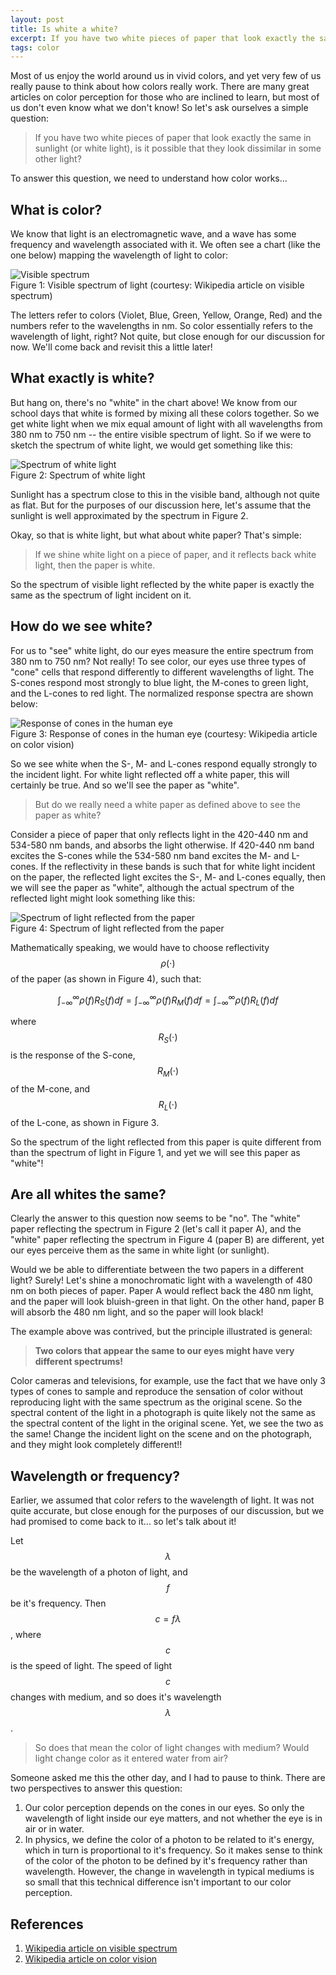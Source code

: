 ```yaml
---
layout: post
title: Is white a white?
excerpt: If you have two white pieces of paper that look exactly the same in sunlight, is it possible that they look dissimilar in some other light? To answer this question, we need to understand how color works...
tags: color
---
```

Most of us enjoy the world around us in vivid colors, and yet very few of us really pause to think about how colors really work. There are many great articles on color perception for those who are inclined to learn, but most of us don't even know what we don't know! So let's ask ourselves a simple question:

> If you have two white pieces of paper that look exactly the same in sunlight (or white light), is it possible that they look dissimilar in some other light?

To answer this question, we need to understand how color works...

## What is color?

We know that light is an electromagnetic wave, and a wave has some frequency and wavelength associated with it. We often see a chart (like the one below) mapping the wavelength of light to color:

![Visible spectrum](../images/2018-01-15-linear_visible_spectrum.png)
<br />Figure 1: Visible spectrum of light (courtesy: Wikipedia article on visible spectrum)

The letters refer to colors (Violet, Blue, Green, Yellow, Orange, Red) and the numbers refer to the wavelengths in nm. So color essentially refers to the wavelength of light, right? Not quite, but close enough for our discussion for now. We'll come back and revisit this a little later!

## What exactly is white?

But hang on, there's no "white" in the chart above! We know from our school days that white is formed by mixing all these colors together. So we get white light when we mix equal amount of light with all wavelengths from 380 nm to 750 nm -- the entire visible spectrum of light. So if we were to sketch the spectrum of white light, we would get something like this:

![Spectrum of white light](../images/2018-01-15-white-psd1.png)
<br />Figure 2: Spectrum of white light

Sunlight has a spectrum close to this in the visible band, although not quite as flat. But for the purposes of our discussion here, let's assume that the sunlight is well approximated by the spectrum in Figure 2.

Okay, so that is white light, but what about white paper? That's simple:
> If we shine white light on a piece of paper, and it reflects back white light, then the paper is white.

So the spectrum of visible light reflected by the white paper is exactly the same as the spectrum of light incident on it.

## How do we see white?

For us to "see" white light, do our eyes measure the entire spectrum from 380 nm to 750 nm? Not really! To see color, our eyes use three types of "cone" cells that respond differently to different wavelengths of light. The S-cones respond most strongly to blue light, the M-cones to green light, and the L-cones to red light. The normalized response spectra are shown below:

![Response of cones in the human eye](../images/2018-01-15-cones-response.png)
<br />Figure 3: Response of cones in the human eye (courtesy: Wikipedia article on color vision)

So we see white when the S-, M- and L-cones respond equally strongly to the incident light. For white light reflected off a white paper, this will certainly be true. And so we'll see the paper as "white".

> But do we really need a white paper as defined above to see the paper as white?

Consider a piece of paper that only reflects light in the 420-440 nm and 534-580 nm bands, and absorbs the light otherwise. If 420-440 nm band excites the S-cones while the 534-580 nm band excites the M- and L-cones. If the reflectivity in these bands is such that for white light incident on the paper, the reflected light excites the S-, M- and L-cones equally, then we will see the paper as "white", although the actual spectrum of the reflected light might look something like this:

![Spectrum of light reflected from the paper](../images/2018-01-15-white-psd2.png)
<br />Figure 4: Spectrum of light reflected from the paper

Mathematically speaking, we would have to choose reflectivity $$\rho(\cdot)$$ of the paper (as shown in Figure 4), such that:

$$\int_{-\infty}^{\infty}\rho(f)R_S(f)df = \int_{-\infty}^{\infty}\rho(f)R_M(f)df = \int_{-\infty}^{\infty}\rho(f)R_L(f)df$$

where $$R_S(\cdot)$$ is the response of the S-cone, $$R_M(\cdot)$$ of the M-cone, and $$R_L(\cdot)$$ of the L-cone, as shown in Figure 3.

So the spectrum of the light reflected from this paper is quite different from than the spectrum of light in Figure 1, and yet we will see this paper as "white"!

## Are all whites the same?

Clearly the answer to this question now seems to be "no". The "white" paper reflecting the spectrum in Figure 2 (let's call it paper A), and the "white" paper reflecting the spectrum in Figure 4 (paper B) are different, yet our eyes perceive them as the same in white light (or sunlight).

Would we be able to differentiate between the two papers in a different light? Surely! Let's shine a monochromatic light with a wavelength of 480 nm on both pieces of paper. Paper A would reflect back the 480 nm light, and the paper will look bluish-green in that light. On the other hand, paper B will absorb the 480 nm light, and so the paper will look black!

The example above was contrived, but the principle illustrated is general:
> **Two colors that appear the same to our eyes might have very different spectrums!**

Color cameras and televisions, for example, use the fact that we have only 3 types of cones to sample and reproduce the sensation of color without reproducing light with the same spectrum as the original scene. So the spectral content of the light in a photograph is quite likely not the same as the spectral content of the light in the original scene. Yet, we see the two as the same! Change the incident light on the scene and on the photograph, and they might look completely different!!

## Wavelength or frequency?

Earlier, we assumed that color refers to the wavelength of light. It was not quite accurate, but close enough for the purposes of our discussion, but we had promised to come back to it... so let's talk about it!

Let $$\lambda$$ be the wavelength of a photon of light, and $$f$$ be it's frequency. Then $$c = f\lambda$$, where $$c$$ is the speed of light. The speed of light $$c$$ changes with medium, and so does it's wavelength $$\lambda$$.

> So does that mean the color of light changes with medium? Would light change color as it entered water from air?

Someone asked me this the other day, and I had to pause to think. There are two perspectives to answer this question:
1. Our color perception depends on the cones in our eyes. So only the wavelength of light inside our eye matters, and not whether the eye is in air or in water.
2. In physics, we define the color of a photon to be related to it's energy, which in turn is proportional to it's frequency. So it makes sense to think of the color of the photon to be defined by it's frequency rather than wavelength. However, the change in wavelength in typical mediums is so small that this technical difference isn't important to our color perception.

## References

1. [Wikipedia article on visible spectrum](https://en.wikipedia.org/wiki/Visible_spectrum#Animal_color_vision)
2. [Wikipedia article on color vision](https://en.wikipedia.org/wiki/Color_vision)
